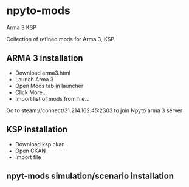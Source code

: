 # npyto-mods
Arma 3
KSP

Collection of refined mods for Arma 3, KSP.

## ARMA 3 installation

* Download arma3.html
* Launch Arma 3
* Open Mods tab in launcher
* Click More...
* Import list of mods from file...

Go to steam://connect/31.214.162.45:2303 to join Npyto arma 3 server

## KSP installation

* Download ksp.ckan
* Open CKAN
* Import file

## npyt-mods simulation/scenario installation
